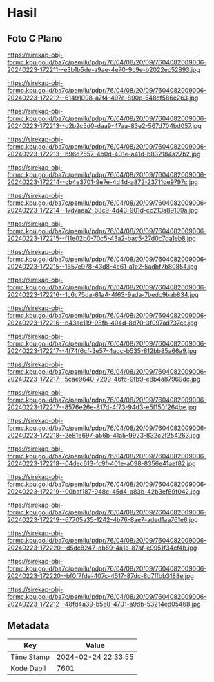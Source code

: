 # Hasil

## Foto C Plano

https://sirekap-obj-formc.kpu.go.id/ba7c/pemilu/pdpr/76/04/08/20/09/7604082009006-20240223-172211--e3b1b5de-a9ae-4e70-9c9e-b2022ec52893.jpg

https://sirekap-obj-formc.kpu.go.id/ba7c/pemilu/pdpr/76/04/08/20/09/7604082009006-20240223-172212--61491098-a7f4-497e-890e-548cf586e263.jpg

https://sirekap-obj-formc.kpu.go.id/ba7c/pemilu/pdpr/76/04/08/20/09/7604082009006-20240223-172213--d2b2c5d0-daa9-47aa-83e2-567d704bd057.jpg

https://sirekap-obj-formc.kpu.go.id/ba7c/pemilu/pdpr/76/04/08/20/09/7604082009006-20240223-172213--b96d7557-4b0d-401e-a41d-b832184a27b2.jpg

https://sirekap-obj-formc.kpu.go.id/ba7c/pemilu/pdpr/76/04/08/20/09/7604082009006-20240223-172214--cb4e3701-9e7e-4d4d-a872-23711de9797c.jpg

https://sirekap-obj-formc.kpu.go.id/ba7c/pemilu/pdpr/76/04/08/20/09/7604082009006-20240223-172214--17d7aea2-68c9-4d43-901d-cc213a89109a.jpg

https://sirekap-obj-formc.kpu.go.id/ba7c/pemilu/pdpr/76/04/08/20/09/7604082009006-20240223-172215--f11e02b0-70c5-43a2-bac5-27d0c7da1eb8.jpg

https://sirekap-obj-formc.kpu.go.id/ba7c/pemilu/pdpr/76/04/08/20/09/7604082009006-20240223-172215--1657e978-43d8-4e61-a1e2-5adbf7b80854.jpg

https://sirekap-obj-formc.kpu.go.id/ba7c/pemilu/pdpr/76/04/08/20/09/7604082009006-20240223-172216--1c6c75da-81a4-4f63-9ada-7bedc9bab834.jpg

https://sirekap-obj-formc.kpu.go.id/ba7c/pemilu/pdpr/76/04/08/20/09/7604082009006-20240223-172216--b43ae119-98fb-404d-8d70-3f097ad737ce.jpg

https://sirekap-obj-formc.kpu.go.id/ba7c/pemilu/pdpr/76/04/08/20/09/7604082009006-20240223-172217--4f74f6cf-3e57-4adc-b535-812bb85a66a9.jpg

https://sirekap-obj-formc.kpu.go.id/ba7c/pemilu/pdpr/76/04/08/20/09/7604082009006-20240223-172217--5cae9640-7299-46fc-9fb9-e8b4a87969dc.jpg

https://sirekap-obj-formc.kpu.go.id/ba7c/pemilu/pdpr/76/04/08/20/09/7604082009006-20240223-172217--8576e26e-817d-4f73-94d3-e5f150f264be.jpg

https://sirekap-obj-formc.kpu.go.id/ba7c/pemilu/pdpr/76/04/08/20/09/7604082009006-20240223-172218--2e816697-a56b-41a5-9923-832c2f254263.jpg

https://sirekap-obj-formc.kpu.go.id/ba7c/pemilu/pdpr/76/04/08/20/09/7604082009006-20240223-172218--04dec613-fc9f-401e-a098-8356e41aef82.jpg

https://sirekap-obj-formc.kpu.go.id/ba7c/pemilu/pdpr/76/04/08/20/09/7604082009006-20240223-172219--00baf187-948c-45d4-a83b-42b3ef89f042.jpg

https://sirekap-obj-formc.kpu.go.id/ba7c/pemilu/pdpr/76/04/08/20/09/7604082009006-20240223-172219--67705a35-1242-4b76-8ae7-aded1aa761e6.jpg

https://sirekap-obj-formc.kpu.go.id/ba7c/pemilu/pdpr/76/04/08/20/09/7604082009006-20240223-172220--d5dc8247-db59-4a1e-87af-e9951f34cf4b.jpg

https://sirekap-obj-formc.kpu.go.id/ba7c/pemilu/pdpr/76/04/08/20/09/7604082009006-20240223-172220--bf0f7fde-407c-4517-87dc-8d7ffbb3188e.jpg

https://sirekap-obj-formc.kpu.go.id/ba7c/pemilu/pdpr/76/04/08/20/09/7604082009006-20240223-172212--48fd4a39-b5e0-4701-a9db-53214ed05468.jpg


## Metadata

| Key        | Value               |
| ---------- | ------------------- |
| Time Stamp | 2024-02-24 22:33:55 |
| Kode Dapil | 7601                |



